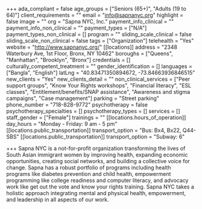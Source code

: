 +++
ada_compliant = false
age_groups = ["Seniors (65+)", "Adults (19 to 64)"]
client_requirements = ""
email = "info@sapnanyc.org"
highlight = false
image = ""
org = "Sapna NYC, Inc."
payment_info_clinical = ""
payment_info_non_clinical = ""
payment_types = ["N/A"]
payment_types_non_clinical = []
program = ""
sliding_scale_clinical = false
sliding_scale_non_clinical = false
tags = ["Organization"]
telehealth = "Yes"
website = "http://www.sapnanyc.org/"
[[locations]]
address = "2348 Waterbury Ave, 1st Floor, Bronx, NY 10462"
boroughs = ["Queens", "Manhattan", "Brooklyn", "Bronx"]
credentials = []
culturally_competent_treatment = ""
gender_identification = []
languages = ["Bangla", "English"]
latLng = "40.83471350894672, -73.84663936846515"
new_clients = "Yes"
new_clients_detail = ""
non_clinical_services = ["Peer support groups", "Know Your Rights workshops", "Financial literacy", "ESL classes", "Entitlement/benefits/SNAP assistance", "Awareness and stigma campaigns", "Case management"]
parking = "Street parking"
phone_number = "718-828-9772"
psychotherapy = false
psychotherapy_specialties = []
psychotherapy_types = []
services = []
staff_gender = ["Female"]
trainings = ""
[[locations.hours_of_operation]]
day_hours = "Monday - Friday: 9 am - 5 pm"
[[locations.public_transportation]]
transport_option = "Bus: Bx4, Bx22, Q44-SBS"
[[locations.public_transportation]]
transport_option = "Subway: 6"

+++
Sapna NYC is a not-for-profit organization transforming the lives of South Asian immigrant women by improving health, expanding economic opportunities, creating social networks, and building a collective voice for change. Sapna has a robust portfolio of programs including health programs like diabetes prevention and child health, empowerment programming like college readiness and computer literacy, and advocacy work like get out the vote and know your rights training. Sapna NYC takes a holistic approach integrating mental and physical health, empowerment, and leadership in all aspects of our work.